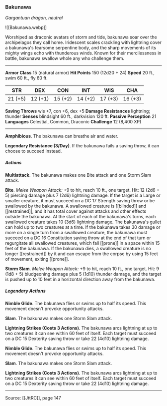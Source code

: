 ### Bakunawa
_Gargantuan dragon, neutral_

![[Bakunawa.webp]]

Worshiped as draconic avatars of storm and tide, bakunawa soar over the archipelagos they call home. Iridescent scales crackling with lightning cover a bakunawa's fearsome serpentine body, and the sharp movements of its mighty wings echo with thunderous winds. Known for their mercilessness in battle, bakunawa swallow whole any who challenge them.




---

**Armor Class** 15 (natural armor)
**Hit Points** 150 (12d20 + 24)
**Speed** 20 ft., swim 60 ft., fly 60 ft.

| STR     | DEX     | CON     | INT     | WIS     | CHA     |
|---------|---------|---------|---------|---------|---------|
| 21 (+5) | 12 (+1) | 15 (+2) | 14 (+2) | 17 (+3) | 16 (+3) |

**Saving Throws** wis +7, con +6, dex +5
**Damage Resistances** lightning; thunder
**Senses** blindsight 60 ft., darkvision 120 ft.
**Passive Perception** 21
**Languages** Celestial, Common, Draconic
**Challenge** 12 (8,400 XP)

---

**Amphibious**. The bakunawa can breathe air and water.

**Legendary Resistance (3/Day)**. If the bakunawa fails a saving throw, it can choose to succeed instead.

##### Actions
**Multiattack**. The bakunawa makes one Bite attack and one Storm Slam attack.

**Bite**. _Melee Weapon Attack:_ +9 to hit, reach 10 ft., one target. Hit: 12 (2d6 + 5) piercing damage plus 7 (2d6) lightning damage. If the target is a Large or smaller creature, it must succeed on a DC 17 Strength saving throw or be swallowed by the bakunawa. A swallowed creature is [[blinded]] and [[restrained]], and it has total cover against attacks and other effects outside the bakunawa. At the start of each of the bakunawa's turns, each swallowed creature takes 10 (3d6) lightning damage. The bakunawa's gullet can hold up to two creatures at a time. If the bakunawa takes 30 damage or more on a single turn from a swallowed creature, the bakunawa must succeed on a DC 16 Constitution saving throw at the end of that turn or regurgitate all swallowed creatures, which fall [[prone]] in a space within 15 feet of the bakunawa. If the bakunawa dies, a swallowed creature is no longer [[restrained]] by it and can escape from the corpse by using 15 feet of movement, exiting [[prone]].

**Storm Slam**. _Melee Weapon Attack:_ +9 to hit, reach 10 ft., one target. Hit: 9 (1d8 + 5) bludgeoning damage plus 5 (1d10) thunder damage, and the target is pushed up to 10 feet in a horizontal direction away from the bakunawa.

##### Legendary Actions
**Nimble Glide**. The bakunawa flies or swims up to half its speed. This movement doesn't provoke opportunity attacks.

**Slam**. The bakunawa makes one Storm Slam attack.

**Lightning Strikes (Costs 3 Actions)**. The bakunawa arcs lightning at up to two creatures it can see within 60 feet of itself. Each target must succeed on a DC 15 Dexterity saving throw or take 22 (4d10) lightning damage.

**Nimble Glide**. The bakunawa flies or swims up to half its speed. This movement doesn't provoke opportunity attacks.

**Slam**. The bakunawa makes one Storm Slam attack.

**Lightning Strikes (Costs 3 Actions)**. The bakunawa arcs lightning at up to two creatures it can see within 60 feet of itself. Each target must succeed on a DC 15 Dexterity saving throw or take 22 (4d10) lightning damage.


---

Source: [[JttRC]], page 147